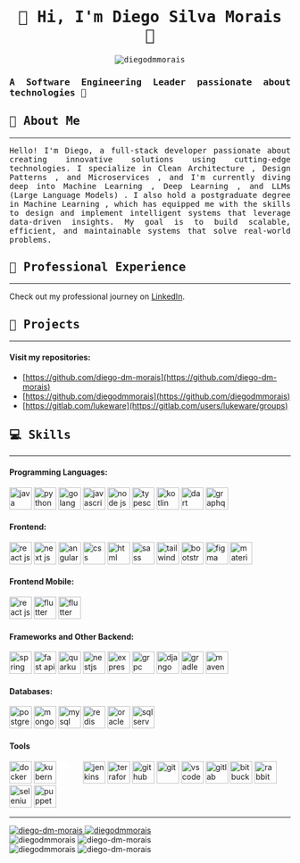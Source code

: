 <h1 style="text-align: center; font-family: 'Roboto Mono', monospace;">
  🌟 Hi, I'm Diego Silva Morais 🌟
</h1>
<p style="text-align: center; font-family: 'Roboto Mono', monospace;"> 
  <img src="https://komarev.com/ghpvc/?username=diego-dm-morais" alt="diegodmmorais" />
</p>

<h3 style="text-align: justify; font-family: 'Roboto Mono', monospace;">
  A Software Engineering Leader passionate about technologies 🚀
</h3>

<h2 style="text-align: justify; font-family: 'Roboto Mono', monospace;"> 
  👤 About Me
</h2>

---

<div style="text-align: justify; font-family: 'Roboto Mono', monospace;">
  Hello! I'm Diego, a full-stack developer passionate about creating innovative solutions using cutting-edge technologies. I specialize in Clean Architecture , Design Patterns , and Microservices , and I'm currently diving deep into Machine Learning , Deep Learning , and LLMs (Large Language Models) . I also hold a postgraduate degree in Machine Learning , which has equipped me with the skills to design and implement intelligent systems that leverage data-driven insights. My goal is to build scalable, efficient, and maintainable systems that solve real-world problems.
</div>

<h2 style="text-align: justify; font-family: 'Roboto Mono', monospace;">
  🏢 Professional Experience
</h2>

---
Check out my professional journey on [LinkedIn](https://www.linkedin.com/in/diego-silva-morais-0b853315b/).

<h2 style="text-align: justify; font-family: 'Roboto Mono', monospace;"> 
  📂 Projects
</h2>

---

#### Visit my repositories:

- [https://github.com/diego-dm-morais](https://github.com/diego-dm-morais)
- [https://github.com/diegodmmorais](https://github.com/diegodmmorais)
- [https://gitlab.com/lukeware](https://gitlab.com/users/lukeware/groups)

<h2 style="text-align: justify; font-family: 'Roboto Mono', monospace;">
  💻 Skills
</h2>

---

#### Programming Languages:

<div style="text-align: left;">
  <img src="https://cdn.jsdelivr.net/gh/devicons/devicon@latest/icons/java/java-original-wordmark.svg" alt="java" width="40" height="40"/> 
  <img src="https://cdn.jsdelivr.net/gh/devicons/devicon@latest/icons/python/python-original.svg" alt="python" width="40" height="40"/>
  <img src="https://cdn.jsdelivr.net/gh/devicons/devicon@latest/icons/go/go-original-wordmark.svg" width="40" height="40" alt="golang"/>
  <img src="https://cdn.jsdelivr.net/gh/devicons/devicon@latest/icons/javascript/javascript-original.svg" width="40" height="40" alt="javascript"/>
  <img src="https://cdn.jsdelivr.net/gh/devicons/devicon@latest/icons/nodejs/nodejs-original.svg" width="40" height="40" alt="node js" />
  <img src="https://cdn.jsdelivr.net/gh/devicons/devicon@latest/icons/typescript/typescript-original.svg" width="40" height="40" alt="typescript" />
  <img src="https://cdn.jsdelivr.net/gh/devicons/devicon@latest/icons/kotlin/kotlin-original.svg" width="40" height="40" alt="kotlin"  />
  <img src="https://cdn.jsdelivr.net/gh/devicons/devicon@latest/icons/dart/dart-original.svg" width="40" height="40" alt="dart"/>
  <img src="https://cdn.jsdelivr.net/gh/devicons/devicon@latest/icons/graphql/graphql-plain.svg" width="40" height="40" alt="graphql" />
</div>

#### Frontend:

<div style="text-align: left;">
  <img src="https://cdn.jsdelivr.net/gh/devicons/devicon@latest/icons/react/react-original.svg" width="40" height="40" alt="react js" />
  <img src="https://cdn.jsdelivr.net/gh/devicons/devicon@latest/icons/nextjs/nextjs-original.svg" width="40" height="40" alt="next js" />
  <img src="https://cdn.jsdelivr.net/gh/devicons/devicon@latest/icons/angular/angular-original.svg" width="40" height="40" alt="angular" />
  <img src="https://cdn.jsdelivr.net/gh/devicons/devicon@latest/icons/css3/css3-original.svg" width="40" height="40" alt="css"/>
  <img src="https://cdn.jsdelivr.net/gh/devicons/devicon@latest/icons/html5/html5-original.svg" width="40" height="40" alt="html"/>
  <img src="https://cdn.jsdelivr.net/gh/devicons/devicon@latest/icons/sass/sass-original.svg" width="40" height="40" alt="sass"/>
  <img src="https://cdn.jsdelivr.net/gh/devicons/devicon@latest/icons/tailwindcss/tailwindcss-original.svg" width="40" height="40" alt="tailwind css"/>
  <img src="https://cdn.jsdelivr.net/gh/devicons/devicon@latest/icons/bootstrap/bootstrap-original.svg" width="40" height="40" alt="bootstrap"/>
  <img src="https://cdn.jsdelivr.net/gh/devicons/devicon@latest/icons/figma/figma-original.svg" width="40" height="40" alt="figma"/>
  <img src="https://cdn.jsdelivr.net/gh/devicons/devicon@latest/icons/materializecss/materializecss-original.svg" width="40" height="40" alt="materialize"/>
</div>

#### Frontend Mobile:

<div style="text-align: left;">
  <img src="https://cdn.jsdelivr.net/gh/devicons/devicon@latest/icons/react/react-original.svg" width="40" height="40" alt="react js" />
  <img src="https://cdn.jsdelivr.net/gh/devicons/devicon@latest/icons/flutter/flutter-original.svg" width="40" height="40" alt="flutter" />
  <img src="https://cdn.jsdelivr.net/gh/devicons/devicon@latest/icons/android/android-plain.svg" width="40" height="40" alt="flutter"/>
</div>

#### Frameworks and Other Backend:

<div style="text-align: left;">
  <img src="https://cdn.jsdelivr.net/gh/devicons/devicon@latest/icons/spring/spring-original.svg" width="40" height="40" alt="spring boot"/>
  <img src="https://cdn.jsdelivr.net/gh/devicons/devicon@latest/icons/fastapi/fastapi-original.svg" width="40" height="40" alt="fast api"/>
  <img src="https://cdn.jsdelivr.net/gh/devicons/devicon@latest/icons/quarkus/quarkus-plain.svg" width="40" height="40" alt="quarkus"/>
  <img src="https://cdn.jsdelivr.net/gh/devicons/devicon@latest/icons/nestjs/nestjs-original.svg" width="40" height="40" alt="nestjs"/>
  <img src="https://cdn.jsdelivr.net/gh/devicons/devicon@latest/icons/express/express-original.svg" width="40" height="40" alt="express"/>
  <img src="https://cdn.jsdelivr.net/gh/devicons/devicon@latest/icons/grpc/grpc-original.svg" width="40" height="40" alt="grpc"/>
  <img src="https://cdn.jsdelivr.net/gh/devicons/devicon@latest/icons/django/django-plain.svg" width="40" height="40" alt="django"/>
  <img src="https://cdn.jsdelivr.net/gh/devicons/devicon@latest/icons/gradle/gradle-original.svg" width="40" height="40" alt="gradle"/>
  <img src="https://cdn.jsdelivr.net/gh/devicons/devicon@latest/icons/maven/maven-original-wordmark.svg" width="40" height="40" alt="maven"/>
</div>

#### Databases:

<div style="text-align: left;">
  <img src="https://cdn.jsdelivr.net/gh/devicons/devicon@latest/icons/postgresql/postgresql-plain.svg" width="40" height="40" alt="postgresql"/>
  <img src="https://cdn.jsdelivr.net/gh/devicons/devicon@latest/icons/mongodb/mongodb-original.svg" width="40" height="40" alt="mongo db"/>
  <img src="https://cdn.jsdelivr.net/gh/devicons/devicon@latest/icons/mysql/mysql-original.svg" width="40" height="40" alt="mysql"/>
  <img src="https://cdn.jsdelivr.net/gh/devicons/devicon@latest/icons/redis/redis-plain.svg" width="40" height="40" alt="redis"/>
  <img src="https://cdn.jsdelivr.net/gh/devicons/devicon@latest/icons/oracle/oracle-original.svg" width="40" height="40" alt="oracle"/>
  <img src="https://cdn.jsdelivr.net/gh/devicons/devicon@latest/icons/microsoftsqlserver/microsoftsqlserver-plain.svg" width="40" height="40" alt="sql server"/>
</div>

#### Tools

<div style="text-align: left;">
  <img src="https://cdn.jsdelivr.net/gh/devicons/devicon@latest/icons/docker/docker-original.svg" width="40" height="40" alt="docker"/>
  <img src="https://cdn.jsdelivr.net/gh/devicons/devicon@latest/icons/kubernetes/kubernetes-original.svg" width="40" height="40" alt="kubernetes"/>
  <img src="https://cdn.jsdelivr.net/gh/devicons/devicon@latest/icons/apachekafka/apachekafka-original.svg" width="40" height="40" alt="kafka" style="filter: brightness(0) invert(1);"
  <img src="https://cdn.jsdelivr.net/gh/devicons/devicon@latest/icons/apacheairflow/apacheairflow-original.svg" width="40" height="40" alt="airflow"/>
  <img src="https://cdn.jsdelivr.net/gh/devicons/devicon@latest/icons/jenkins/jenkins-original.svg" width="40" height="40" alt="jenkins"/>
  <img src="https://cdn.jsdelivr.net/gh/devicons/devicon@latest/icons/terraform/terraform-original.svg" width="40" height="40" alt="terraform"/>
  <img src="https://cdn.jsdelivr.net/gh/devicons/devicon@latest/icons/github/github-original.svg" width="40" height="40" alt="github"/>
  <img src="https://cdn.jsdelivr.net/gh/devicons/devicon@latest/icons/git/git-original.svg" width="40" height="40" alt="git"/>
  <img src="https://cdn.jsdelivr.net/gh/devicons/devicon@latest/icons/vscode/vscode-original.svg" width="40" height="40" alt="vs code"/>
  <img src="https://cdn.jsdelivr.net/gh/devicons/devicon@latest/icons/gitlab/gitlab-original.svg" width="40" height="40" alt="gitlab"/>
  <img src="https://cdn.jsdelivr.net/gh/devicons/devicon@latest/icons/bitbucket/bitbucket-original.svg" width="40" height="40" alt="bitbucket"/>
  <img src="https://cdn.jsdelivr.net/gh/devicons/devicon@latest/icons/rabbitmq/rabbitmq-original.svg" width="40" height="40" alt="rabbitmq"/>
  <img src="https://cdn.jsdelivr.net/gh/devicons/devicon@latest/icons/selenium/selenium-original.svg" width="40" height="40" alt="selenium"/>
  <img src="https://cdn.jsdelivr.net/gh/devicons/devicon@latest/icons/puppeteer/puppeteer-original.svg" width="40" height="40" alt="puppeteer"/>
</div>

---

<div style="justify-content: center; align-items: center">
    <a href="https://github.com/ryo-ma/github-profile-trophy">
      <img src="https://github-profile-trophy.vercel.app/?username=diego-dm-morais" alt="diego-dm-morais" />
      <img src="https://github-profile-trophy.vercel.app/?username=diegodmmorais" alt="diegodmmorais" />
    </a>
</div>

<div style="justify-content: center; align-items: center">
  <img src="https://github-readme-stats.vercel.app/api/top-langs?username=diegodmmorais&show_icons=true&locale=en&layout=compact" alt="diegodmmorais" />
  <img src="https://github-readme-stats.vercel.app/api/top-langs?username=diego-dm-morais&show_icons=true&locale=en&layout=compact" alt="diego-dm-morais" />
</div>

<div style="justify-content: center; align-items: center">
  <img src="https://github-readme-stats.vercel.app/api?username=diegodmmorais&show_icons=true&locale=en" alt="diegodmmorais" />
  <img src="https://github-readme-stats.vercel.app/api?username=diego-dm-morais&show_icons=true&locale=en" alt="diego-dm-morais" />
</div>


